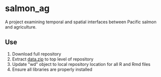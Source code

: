 # salmon_ag
A project examining temporal and spatial interfaces between Pacific salmon and agriculture.

## Use
1. Download full repository  
2. Extract [data.zip](https://figshare.com/s/8bf3c1fbd0d48bece539) to top level of repository  
3. Update "wd" object to local repository location for all R and Rmd files  
4. Ensure all libraries are properly installed  
